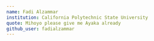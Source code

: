 ```yaml
---
name: Fadi Alzammar
institution: California Polytechnic State University
quote: Mihoyo please give me Ayaka already
github_user: fadialzammar
---
```

